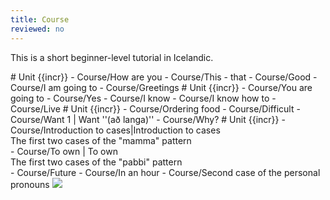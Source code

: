 ```yaml
---
title: Course
reviewed: no
---
```


This is a short beginner-level tutorial in Icelandic.

<TOC>
# Unit {{incr}}
- Course/How are you
- Course/This - that
- Course/Good
- Course/I am going to
- Course/Greetings
# Unit {{incr}}
- Course/You are going to
- Course/Yes
- Course/I know
- Course/I know how to
- Course/Live
# Unit {{incr}}
- Course/Ordering food
- Course/Difficult
- Course/Want 1 | Want ''(að langa)'' <!-- Langar -->
- Course/Why?
# Unit {{incr}}
- Course/Introduction to cases|Introduction to cases <div class="toc_subtitle">The first two cases of the "mamma" pattern</div>
- Course/To own | To own  <div class="toc_subtitle">The first two cases of the "pabbi" pattern</div>
- Course/Future
- Course/In an hour
- Course/Second case of the personal pronouns

<!-- ***
<div style="background: #aba3b4">

# Unit {{incr}}
- Course/When?
- Course/Doing
- Course/To watch
- Course/How?
- Course/I like
# Unit {{incr}}
- Course/The
- Course/Want 2 | Want ''(að vilja)'' <!-- Vilja -- >
</div> -->
</TOC>

<Image src="Börn_svarthvít.jpg"/>
